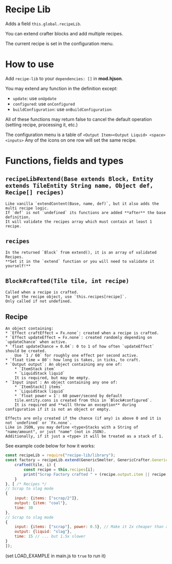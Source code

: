 # Recipe Lib

Adds a field `this.global.recipeLib`.

You can extend crafter blocks and add multiple recipes.

The current recipe is set in the configuration menu.

# How to use

Add `recipe-lib` to your `dependencies: []` in **mod.hjson**.

You may extend any function in the definition except:
* `update`: use `onUpdate`
* `configured`: use `onConfigured`
* `buildConfiguration`: use `onBuildConfiguration`

All of these functions may return false to cancel the default operation (setting recipe, processing it, etc.)

The configuration menu is a table of `<Output Item><Output Liquid> <space> <inputs>`
Any of the icons on one row will set the same recipe.

# Functions, fields and types

## `recipeLib#extend(Base extends Block, Entity extends TileEntity String name, Object def, Recipe[] recipes)`
	Like vanilla `extendContent(Base, name, def)`, but it also adds the multi recipe logic.
	If `def` is not `undefined` its functions are added **after** the base definition.
	It will validate the recipes array which must contain at least 1 recipe.

## `recipes`
	In the returned `Block` from extend(), it is an array of validated Recipes.
	**Set it in the `extend` function or you will need to validate it yourself!**

## `Block#crafted(Tile tile, int recipe)`
	Called when a recipe is crafted.
	To get the recipe object, use `this.recipes[recipe]`.
	Only called if not undefined.

## Recipe
	An object containing:
	* `Effect craftEffect = Fx.none`: created when a recipe is crafted.
	* `Effect updateEffect = Fx.none`: created randomly depending on `updateChance` when active.
	* `float updateChance = 0.04`: 0 to 1 of how often `updateEffect` should be created.
		Use `1 / 60` for roughly one effect per second active.
	* `float time = 80`: how long is takes, in ticks, to craft.
	* `Output output`: An object containing any one of:
		* `ItemStack item`
		* `LiquidStack liquid`
		It is required, but may be empty.
	* `Input input`: An object containing any one of:
		* `ItemStack[] items`
		* `LiquidStack liquid`
		* `float power = 1`: 60 power/second by default
		tile.entity.cons is created from this in `Block#configured`.
		It is required and **will throw an exception** during configuration if it is not an object or empty.

	Effects are only created if the chance (if any) is above 0 and it is not `undefined` or `Fx.none`.
	Like in JSON, you may define <type>Stacks with a String of "name/amount", or just "name" (not in JSON).
	Additionally, if it just a <type> it will be treated as a stack of 1.

See example code below for how it works:
```js
const recipeLib = require("recipe-lib/library");
const factory = recipeLib.extend(GenericSmelter, GenericCrafter.GenericCrafterEntity, "scrap-factory", {
	crafted(tile, i) {
		const recipe = this.recipes[i];
		print("Scrap Factory crafted " + (recipe.output.item || recipe.output.liquid));
	}
}, [ /* Recipes */
// Scrap to slag mode
{
	input: {items: ["scrap/2"]},
	output: {item: "coal"},
	time: 30
},
// Scrap to slag mode
{
	input: {items: ["scrap"], power: 0.5}, // Make it 2x cheaper than a melter
	output: {liquid: "slag"},
	time: 15 // ... but 1.5x slower
}
]);
```
(set LOAD_EXAMPLE in main.js to `true` to run it)
